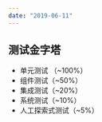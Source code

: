 ```yaml
---
date: "2019-06-11"
---
```


## 测试金字塔

* 单元测试 （~100%）
* 组件测试（~50%）
* 集成测试（~20%）
* 系统测试（~10%）
* 人工探索式测试（~5%）